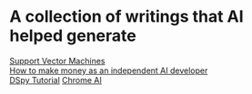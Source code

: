 # A collection of writings that AI helped generate

[Support Vector Machines](/SVM/index.md)  
[How to make money as an independent AI developer](/blog/ai_developer.md)  
[DSpy Tutorial](/blog/dspy.md)
[Chrome AI](/blog/chrome_ai.md)
